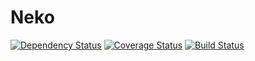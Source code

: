 # Neko

[![Dependency Status](https://dependencyci.com/github/adjivas/Neko/badge)](https://dependencyci.com/github/adjivas/Neko)
[![Coverage Status](https://coveralls.io/repos/github/adjivas/Neko/badge.svg?branch=master)](https://coveralls.io/github/adjivas/Neko?branch=master)
[![Build Status](https://travis-ci.org/adjivas/Neko.svg?branch=master)](https://travis-ci.org/adjivas/Neko)

